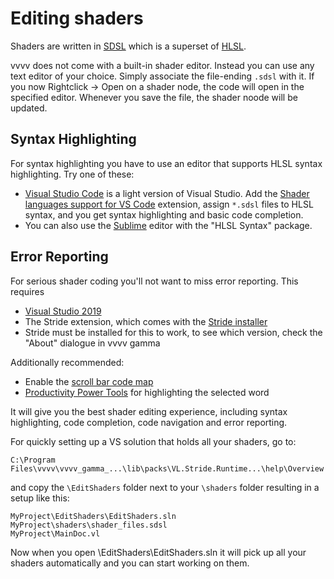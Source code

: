# Editing shaders

Shaders are written in [SDSL](https://doc.stride3d.net/latest/en/manual/graphics/effects-and-shaders/shading-language/index.html) which is a superset of [HLSL](http://msdn.microsoft.com/en-us/library/windows/desktop/bb509561%28v=vs.85%29.aspx).

vvvv does not come with a built-in shader editor. Instead you can use any text editor of your choice. Simply associate the file-ending `.sdsl` with it. If you now Rightclick -> Open on a shader node, the code will open in the specified editor. Whenever you save the file, the shader noode will be updated.

## Syntax Highlighting
For syntax highlighting you have to use an editor that supports HLSL syntax highlighting. Try one of these:

* [Visual Studio Code](https://code.visualstudio.com/docs/?dv=win) is a light version of Visual Studio. Add the [Shader languages support for VS Code](https://marketplace.visualstudio.com/items?itemName=slevesque.shader) extension, assign `*.sdsl` files to HLSL syntax, and you get syntax highlighting and basic code completion.
* You can also use the [Sublime](https://www.sublimetext.com/) editor with the "HLSL Syntax" package.

## Error Reporting
For serious shader coding you'll not want to miss error reporting. This requires
*  [Visual Studio 2019](https://visualstudio.microsoft.com/)
* The Stride extension, which comes with the [Stride installer](https://stride3d.net/download/)
* Stride must be installed for this to work, to see which version, check the "About" dialogue in vvvv gamma

 Additionally recommended:
  * Enable the [scroll bar code map](https://docs.microsoft.com/en-us/visualstudio/ide/how-to-track-your-code-by-customizing-the-scrollbar?view=vs-2019)
 * [Productivity Power Tools](https://marketplace.visualstudio.com/items?itemName=VisualStudioPlatformTeam.ProductivityPowerPack2017) for highlighting the selected word


 It will give you the best shader editing experience, including syntax highlighting, code completion, code navigation and error reporting. 

For quickly setting up a VS solution that holds all your shaders, go to:

    C:\Program Files\vvvv\vvvv_gamma_...\lib\packs\VL.Stride.Runtime...\help\Overview

and copy the `\EditShaders` folder next to your `\shaders` folder resulting in a setup like this:

    MyProject\EditShaders\EditShaders.sln
    MyProject\shaders\shader_files.sdsl
    MyProject\MainDoc.vl

Now when you open \EditShaders\EditShaders.sln it will pick up all your shaders automatically and you can start working on them.